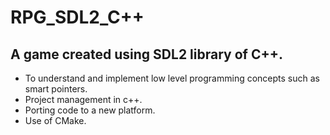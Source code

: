 # RPG_SDL2_C++

## A game created using SDL2 library of C++. 

- To understand and implement low level programming concepts such as smart pointers. 
- Project management in c++. 
- Porting code to a new platform. 
- Use of CMake.
